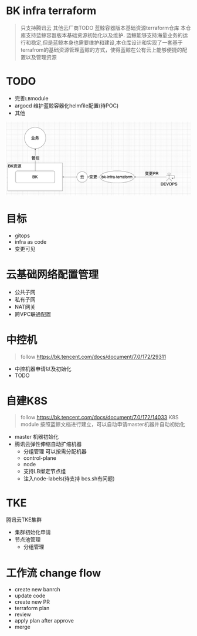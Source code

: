 
# BK infra terraform
> 只支持腾讯云 其他云厂商TODO
蓝鲸容器版本基础资源terraform仓库
本仓库支持蓝鲸容器版本基础资源初始化以及维护.
蓝鲸能够支持海量业务的运行和稳定,但是蓝鲸本身也需要维护和建设,本仓库设计和实现了一套基于terrafrom的基础资源管理蓝鲸的方式，使得蓝鲸在公有云上能够便捷的配置以及管理资源

# TODO
- 完善`LB`module
- argocd 维护蓝鲸容器化helmfile配置(待POC)
- 其他

![relation](./image/relation.png)

# 目标
- gitops
- infra as code
- 变更可见

# 云基础网络配置管理
- 公共子网
- 私有子网
- NAT网关
- 跨VPC联通配置
# 中控机
> follow https://bk.tencent.com/docs/document/7.0/172/29311
- 中控机器申请以及初始化
- TODO
# 自建K8S
> follow https://bk.tencent.com/docs/document/7.0/172/14033
K8S module 按照蓝鲸文档进行建立，可以自动申请master机器并自动初始化
- master 机器初始化
- 腾讯云弹性伸缩自动扩缩机器
    - 分组管理 可以按需分配机器
    - control-plane
    - node
    - 支持LB绑定节点组
    - 注入node-labels(待支持 bcs.sh有问题)
# TKE
腾讯云TKE集群
- 集群初始化申请
- 节点池管理
    - 分组管理

# 工作流 change flow
- create new banrch
- update code
- create new PR
- terraform plan
- review
- apply plan after approve
- merge